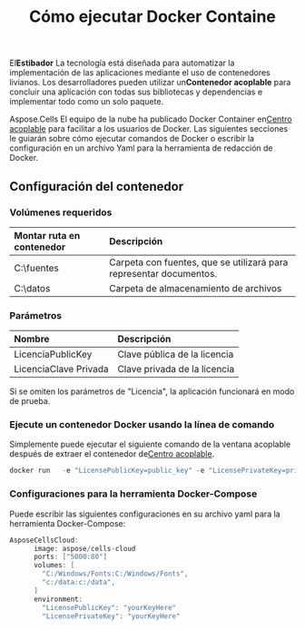 ﻿---
title: Cómo ejecutar Docker Containe
second_title: Aspose.Cells Cloud Documen
type: docs
url: /es/getting-started/how-to-run-docker-container/
aliases: [/how-to-run-docker-container/]
description: Cómo ejecutar el contenedor en la nube Docker Aspose.Cells. Aspose.Cells La nube admite Excel para crear, convertir, fusionar, dividir, proteger, operaciones de objetos internos, etc.
weight: 100
---
 El**Estibador** La tecnología está diseñada para automatizar la implementación de las aplicaciones mediante el uso de contenedores livianos. Los desarrolladores pueden utilizar un**Contenedor acoplable** para concluir una aplicación con todas sus bibliotecas y dependencias e implementar todo como un solo paquete.

 Aspose.Cells El equipo de la nube ha publicado Docker Container en[Centro acoplable](https://hub.docker.com/r/aspose/cells-cloud) para facilitar a los usuarios de Docker. Las siguientes secciones le guiarán sobre cómo ejecutar comandos de Docker o escribir la configuración en un archivo Yaml para la herramienta de redacción de Docker.

## Configuración del contenedor

### Volúmenes requeridos

|Montar ruta en contenedor|Descripción|
|:- |:- |
|C:\fuentes|Carpeta con fuentes, que se utilizará para representar documentos.|
|C:\datos|Carpeta de almacenamiento de archivos|

### Parámetros

|Nombre|Descripción|
|:- |:- |
|LicenciaPublicKey|Clave pública de la licencia|
|LicenciaClave Privada|Clave privada de la licencia|


Si se omiten los parámetros de "Licencia", la aplicación funcionará en modo de prueba.


### Ejecute un contenedor Docker usando la línea de comando

 Simplemente puede ejecutar el siguiente comando de la ventana acoplable después de extraer el contenedor de[Centro acoplable](https://href.li/?https://hub.docker.com/r/aspose/cells-cloud).

```JAVA
docker run   -e "LicensePublicKey=public_key" -e "LicensePrivateKey=private_key" -v c:/data:c:/data  -v C:/Windows/Fonts:C:/Windows/Fonts -p 80:5000   aspose/cells-cloud
```

### Configuraciones para la herramienta Docker-Compose

Puede escribir las siguientes configuraciones en su archivo yaml para la herramienta Docker-Compose:

```JAVA
AsposeCellsCloud:
      image: aspose/cells-cloud
      ports: ["5000:80"]
      volumes: [
        "C:/Windows/Fonts:C:/Windows/Fonts",
        "c:/data:c:/data",
      ]
      environment:
        "LicensePublicKey": "yourKeyHere"
        "LicensePrivateKey": "yourKeyHere"
```

